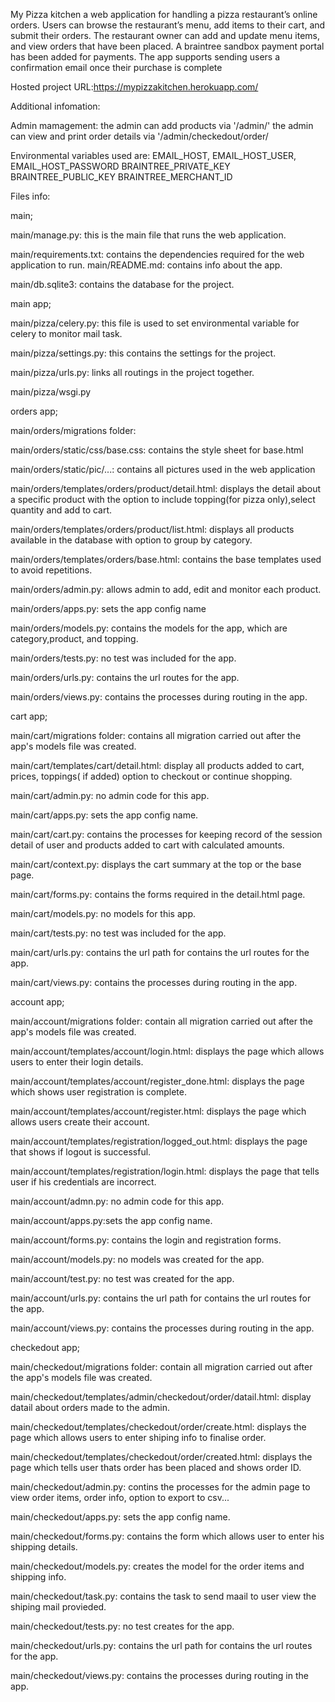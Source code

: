 My Pizza kitchen a web application for handling a pizza restaurant’s online orders. 
Users can browse the restaurant’s menu, add items to their cart, and submit their 
orders. The restaurant owner can add and update menu items, and view orders that have
been placed. A braintree sandbox payment portal has been added for payments.
The app supports sending users a confirmation email once their purchase is complete

Hosted project URL:https://mypizzakitchen.herokuapp.com/

Additional infomation: 

Admin mamagement: the admin can add products via '/admin/'
the admin can view and print order details via '/admin/checkedout/order/

Environmental variables used are:
EMAIL_HOST,
EMAIL_HOST_USER,
EMAIL_HOST_PASSWORD
BRAINTREE_PRIVATE_KEY
BRAINTREE_PUBLIC_KEY
BRAINTREE_MERCHANT_ID

Files info: 

main;

main/manage.py: this is the main file that runs the web application. 

main/requirements.txt: contains the dependencies required for the web application to
run. 
main/README.md: contains info about the app.

main/db.sqlite3: contains the database for the project.

main app;

main/pizza/celery.py: this file is used to set environmental variable for celery to 
monitor mail task.

main/pizza/settings.py: this contains the settings for the project.


main/pizza/urls.py: links all routings in the project together.

main/pizza/wsgi.py

orders app;

main/orders/migrations folder:

main/orders/static/css/base.css: contains the style sheet for base.html

main/orders/static/pic/...: contains all pictures used in the web application

main/orders/templates/orders/product/detail.html: displays the detail about a specific
product with the option to include topping(for pizza only),select quantity and add to 
cart.

main/orders/templates/orders/product/list.html: displays all products available in the
database with option to group by category.

main/orders/templates/orders/base.html: contains the base templates used to avoid
repetitions.

main/orders/admin.py: allows admin to add, edit and monitor each product.

main/orders/apps.py: sets the app config name

main/orders/models.py: contains the models for the app, which are category,product,
and topping.

main/orders/tests.py: no test was included for the app.

main/orders/urls.py: contains the url routes for the app.

main/orders/views.py: contains the processes during routing in the app.

cart app;

main/cart/migrations folder: contains all migration carried out after the app's models
file was created.

main/cart/templates/cart/detail.html: display all products added to cart, prices,
toppings( if added) option to checkout or continue shopping.

main/cart/admin.py: no admin code for this app.

main/cart/apps.py: sets the app config name.

main/cart/cart.py: contains the processes for keeping record of the session detail of
user and products added to cart with calculated amounts.

main/cart/context.py: displays the cart summary at the top or the base page.

main/cart/forms.py: contains the forms required in the detail.html page.

main/cart/models.py: no models for this app.

main/cart/tests.py: no test was included for the app.

main/cart/urls.py: contains the url path for contains the url routes for the app.

main/cart/views.py: contains the processes during routing in the app.

account app;

main/account/migrations folder: contain all migration carried out after the app's models
file was created.

main/account/templates/account/login.html: displays the page which allows users to 
enter their login details.

main/account/templates/account/register_done.html: displays the page which shows user
registration is complete.

main/account/templates/account/register.html: displays the page which allows users create
their account.

main/account/templates/registration/logged_out.html: displays the page that shows if
logout is successful.

main/account/templates/registration/login.html: displays the page that tells user if
his credentials are incorrect.

main/account/admn.py: no admin code for this app.

main/account/apps.py:sets the app config name.

main/account/forms.py: contains the login and registration forms.

main/account/models.py: no models was created for the app.

main/account/test.py: no test was created for the app.

main/account/urls.py: contains the url path for contains the url routes for the app.

main/account/views.py: contains the processes during routing in the app.

checkedout app;

main/checkedout/migrations folder: contain all migration carried out after the app's 
models file was created.

main/checkedout/templates/admin/checkedout/order/datail.html: display datail about
orders made to the admin.

main/checkedout/templates/checkedout/order/create.html: displays the page which
allows users to enter shiping info to finalise order.

main/checkedout/templates/checkedout/order/created.html: displays the page which
tells user thats order has been placed and shows order ID.

main/checkedout/admin.py: contins the processes for the admin page to view order 
items, order info, option to export to csv...

main/checkedout/apps.py: sets the app config name.

main/checkedout/forms.py: contains the form which allows user to enter his shipping
details.

main/checkedout/models.py: creates the model for the order items and shipping info.

main/checkedout/task.py: contains the task to send maail to user view the shiping
mail provieded.

main/checkedout/tests.py: no test creates for the app.

main/checkedout/urls.py:  contains the url path for contains the url routes for the 
app.

main/checkedout/views.py: contains the processes during routing in the app.